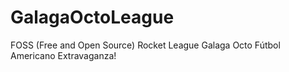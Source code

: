 # GalagaOctoLeague
FOSS (Free and Open Source) Rocket League Galaga Octo Fútbol Americano Extravaganza!
